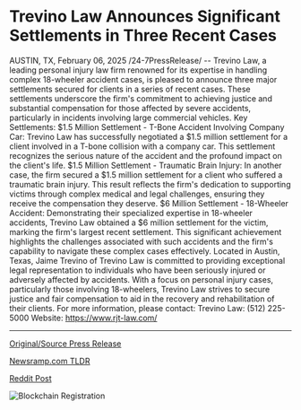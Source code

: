 # Trevino Law Announces Significant Settlements in Three Recent Cases

AUSTIN, TX, February 06, 2025 /24-7PressRelease/ -- Trevino Law, a leading personal injury law firm renowned for its expertise in handling complex 18-wheeler accident cases, is pleased to announce three major settlements secured for clients in a series of recent cases. These settlements underscore the firm's commitment to achieving justice and substantial compensation for those affected by severe accidents, particularly in incidents involving large commercial vehicles.  Key Settlements:  $1.5 Million Settlement - T-Bone Accident Involving Company Car: Trevino Law has successfully negotiated a $1.5 million settlement for a client involved in a T-bone collision with a company car. This settlement recognizes the serious nature of the accident and the profound impact on the client's life.  $1.5 Million Settlement - Traumatic Brain Injury: In another case, the firm secured a $1.5 million settlement for a client who suffered a traumatic brain injury. This result reflects the firm's dedication to supporting victims through complex medical and legal challenges, ensuring they receive the compensation they deserve.  $6 Million Settlement - 18-Wheeler Accident: Demonstrating their specialized expertise in 18-wheeler accidents, Trevino Law obtained a $6 million settlement for the victim, marking the firm's largest recent settlement. This significant achievement highlights the challenges associated with such accidents and the firm's capability to navigate these complex cases effectively.  Located in Austin, Texas, Jaime Trevino of Trevino Law is committed to providing exceptional legal representation to individuals who have been seriously injured or adversely affected by accidents. With a focus on personal injury cases, particularly those involving 18-wheelers, Trevino Law strives to secure justice and fair compensation to aid in the recovery and rehabilitation of their clients.  For more information, please contact:  Trevino Law: (512) 225-5000 Website: https://www.rjt-law.com/ 

---

[Original/Source Press Release](https://www.24-7pressrelease.com/press-release/519481/trevino-law-announces-significant-settlements-in-three-recent-cases)
                    

[Newsramp.com TLDR](https://newsramp.com/curated-news/trevino-law-secures-major-settlements-in-18-wheeler-accident-cases/e0f94df6a1898884940796335338798b) 

 



[Reddit Post](https://www.reddit.com/r/newsramp/comments/1iixqha/trevino_law_secures_major_settlements_in/) 



![Blockchain Registration](https://cdn.newsramp.app/24-7PressRelease/qrcode/252/6/swimcotI.webp)